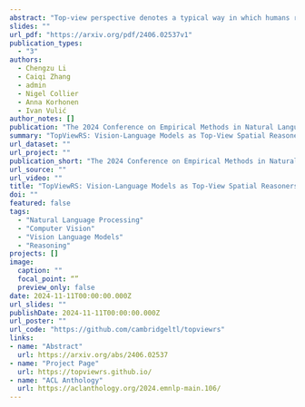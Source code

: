 ```yaml
---
abstract: "Top-view perspective denotes a typical way in which humans read and reason over different types of maps, and it is vital for localization and navigation of humans as well as of `non-human' agents, such as the ones backed by large Vision-Language Models (VLMs). Nonetheless, spatial reasoning capabilities of modern VLMs remain unattested and underexplored. In this work, we thus study their capability to understand and reason over spatial relations from the top view. The focus on top view also enables controlled evaluations at different granularity of spatial reasoning; we clearly disentangle different abilities (e.g., recognizing particular objects versus understanding their relative positions). We introduce the TopViewRS (Top-View Reasoning in Space) dataset, consisting of 11,384 multiple-choice questions with either realistic or semantic top-view map as visual input. We then use it to study and evaluate VLMs across 4 perception and reasoning tasks with different levels of complexity. Evaluation of 10 representative open- and closed-source VLMs reveals the gap of more than 50% compared to average human performance, and it is even lower than the random baseline in some cases. Although additional experiments show that Chain-of-Thought reasoning can boost model capabilities by 5.82% on average, the overall performance of VLMs remains limited. Our findings underscore the critical need for enhanced model capability in top-view spatial reasoning and set a foundation for further research towards human-level proficiency of VLMs in real-world multimodal tasks."
slides: ""
url_pdf: "https://arxiv.org/pdf/2406.02537v1"
publication_types:
  - "3"
authors:
  - Chengzu Li
  - Caiqi Zhang
  - admin
  - Nigel Collier
  - Anna Korhonen
  - Ivan Vulić
author_notes: []
publication: "The 2024 Conference on Empirical Methods in Natural Language Processing (EMNLP)"
summary: "TopViewRS: Vision-Language Models as Top-View Spatial Reasoners."
url_dataset: ""
url_project: ""
publication_short: "The 2024 Conference on Empirical Methods in Natural Language Processing (EMNLP)"
url_source: ""
url_video: ""
title: "TopViewRS: Vision-Language Models as Top-View Spatial Reasoners"
doi: ""
featured: false
tags: 
  - "Natural Language Processing"
  - "Computer Vision"
  - "Vision Language Models"
  - "Reasoning"
projects: []
image:
  caption: ""
  focal_point: “”
  preview_only: false
date: 2024-11-11T00:00:00.000Z
url_slides: ""
publishDate: 2024-11-11T00:00:00.000Z
url_poster: ""
url_code: "https://github.com/cambridgeltl/topviewrs"
links:
- name: "Abstract"
  url: https://arxiv.org/abs/2406.02537
- name: "Project Page"
  url: https://topviewrs.github.io/
- name: "ACL Anthology"
  url: https://aclanthology.org/2024.emnlp-main.106/
---
```


